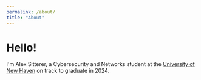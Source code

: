 ```yaml
---
permalink: /about/
title: "About"
---
```


# Hello! 

I'm Alex Sitterer, a Cybersecurity and Networks student at the [University of New Haven](https://www.newhaven.edu) on track to graduate in 2024.  